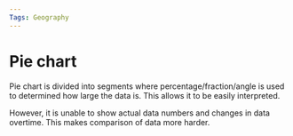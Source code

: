 ```yaml
---
Tags: Geography
---
```

# Pie chart
Pie chart is divided into segments where percentage/fraction/angle is used to determined how large the data is. This allows it to be easily interpreted.

However, it is unable to show actual data numbers and changes in data overtime. This makes comparison of data more harder.
